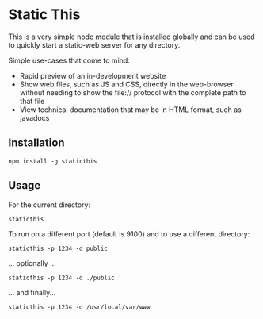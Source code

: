 # Static This

This is a very simple node module that is installed globally and can be used to quickly start a static-web server for any directory. 

Simple use-cases that come to mind: 

- Rapid preview of an in-development website
- Show web files, such as JS and CSS, directly in the web-browser without needing to show the file:// protocol with the complete path to that file
- View technical documentation that may be in HTML format, such as javadocs

## Installation

```
npm install -g staticthis
```

## Usage

For the current directory: 
```
staticthis
```

To run on a different port (default is 9100) and to use a different directory:

```
staticthis -p 1234 -d public
```
... optionally ...

```
staticthis -p 1234 -d ./public
```
... and finally...

```
staticthis -p 1234 -d /usr/local/var/www
```
